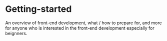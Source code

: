 # Getting-started
An overview of front-end development, what / how to prepare for, and more for anyone who is interested in the front-end development especially for beignners.


